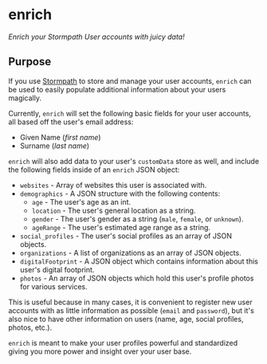 # enrich

*Enrich your Stormpath User accounts with juicy data!*


## Purpose

If you use [Stormpath][] to store and manage your user accounts, `enrich` can be
used to easily populate additional information about your users magically.

Currently, `enrich` will set the following basic fields for your user accounts,
all based off the user's email address:

- Given Name (*first name*)
- Surname (*last name*)

`enrich` will also add data to your user's `customData` store as well, and
include the following fields inside of an `enrich` JSON object:

- `websites` - Array of websites this user is associated with.
- `demographics` - A JSON structure with the following contents:
  - `age` - The user's age as an int.
  - `location` - The user's general location as a string.
  - `gender` - The user's gender as a string (`male`, `female`, or `unknown`).
  - `ageRange` - The user's estimated age range as a string.
- `social_profiles` - The user's social profiles as an array of JSON objects.
- `organizations` - A list of organizations as an array of JSON objects.
- `digitalFootprint` - A JSON object which contains information about this
  user's digital footprint.
- `photos` - An array of JSON objects which hold this user's profile photos for
  various services.

This is useful because in many cases, it is convenient to register new user
accounts with as little information as possible (`email` and `password`), but
it's also nice to have other information on users (name, age, social profiles,
photos, etc.).

`enrich` is meant to make your user profiles powerful and standardized giving
you more power and insight over your user base.


  [Stormpath]: https://stormpath.com/ "Stormpath"
